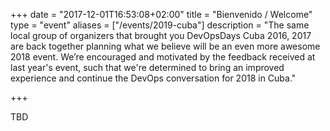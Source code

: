 +++
date = "2017-12-01T16:53:08+02:00"
title = "Bienvenido / Welcome"
type = "event"
aliases = ["/events/2019-cuba"]
description = "The same local group of organizers that brought you DevOpsDays Cuba 2016, 2017 are back together planning what we believe will be an even more awesome 2018 event. We’re encouraged and motivated by the feedback received at last year's event, such that we're determined to bring an improved experience and continue the DevOps conversation for 2018 in Cuba."

+++

TBD     


